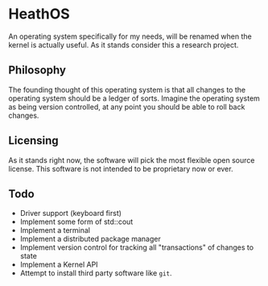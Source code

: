 # HeathOS
An operating system specifically for my needs, will be renamed when the kernel is actually useful. As it stands consider this a research project.

## Philosophy
The founding thought of this operating system is that all changes to the operating system should be a ledger of sorts. Imagine the operating system as being version controlled, at any point you should be able to roll back changes.

## Licensing
As it stands right now, the software will pick the most flexible open source license. This software is not intended to be proprietary now or ever.

## Todo
- Driver support (keyboard first)
- Implement some form of std::cout
- Implement a terminal
- Implement a distributed package manager
- Implement version control for tracking all "transactions" of changes to state
- Implement a Kernel API
- Attempt to install third party software like `git`.


